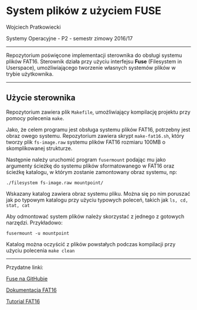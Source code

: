 System plików z użyciem FUSE
=======================

Wojciech Pratkowiecki

Systemy Operacyjne - P2 - semestr zimowy 2016/17

-----------------

Repozytorium poświęcone implementacji sterownika do obsługi systemu plików FAT16. Sterownik działa przy użyciu interfejsu **Fuse** (Filesystem in Userspace), umożliwiającego tworzenie własnych systemów plików w trybie użytkownika.  

---------------

Użycie sterownika
-------

Repozytorium zawiera plik `Makefile`, umożliwiający kompilację projektu przy pomocy polecenia `make`. 

Jako, że celem programu jest obsługa systemu plików FAT16, potrzebny jest obraz owego systemu. Repozytorium zawiera skrypt `make-fat16.sh`, który tworzy plik `fs-image.raw` systemu plików FAT16 rozmiaru 100MB o skomplikowanej strukturze.

Następnie należy uruchomić program `fusermount` podając mu jako argumenty ścieżkę do systemu plików sformatowanego w FAT16 oraz ścieżkę katalogu, w którym zostanie zamontowany obraz systemu, np:

`./filesystem fs-image.raw mountpoint/`

Wskazany katalog zawiera obraz systemu pliku. Można się po nim poruszać jak po typowym katalogu przy użyciu typowych poleceń, takich jak `ls, cd, stat, cat`

Aby odmontować system plików należy skorzystać z jednego z gotowych narzędzi. Przykładowo:

`fusermount -u mountpoint`  

Katalog można oczyścić z plików powstałych podczas kompilacji przy użyciu polecenia `make clean`

------------------------
Przydatne linki:

[Fuse na GitHubie](https://github.com/libfuse/libfuse)

[Dokumentacja FAT16](http://www.maverick-os.dk/FileSystemFormats/FAT16_FileSystem.html)

[Tutorial FAT16](http://www.tavi.co.uk/phobos/fat.html)
